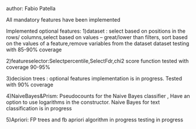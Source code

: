 author: Fabio Patella


All mandatory features have been implemented


Implemented optional features: 
1)dataset : select based on positions in the rows/ columns,select based on values – great/lower than filters, sort based on the values of a feature,remove 
 variables from the dataset dataset
 testing with 85-90% coverage
 
 
2)featureselector:Selectpercentile,SelectFdr,chi2 score function
   tested  with coverage 90-95%
   
   
3)decision trees : optional features implementation is in progress. Tested with 90% coverage


4)NaiveBayes&Prism: Pseudocounts for the Naive Bayes classifier  , Have an option to use logarithms in the constructor.  Naive Bayes for text classification is in progress


5)Apriori: FP trees and fb apriori algorithm in progress
           testing in progress

